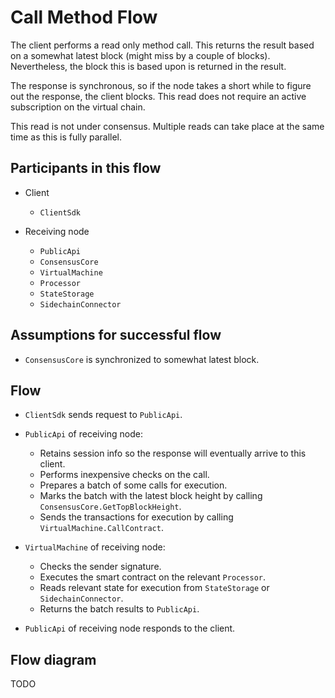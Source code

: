 # Call Method Flow

The client performs a read only method call. This returns the result based on a somewhat latest block (might miss by a couple of blocks). Nevertheless, the block this is based upon is returned in the result.

The response is synchronous, so if the node takes a short while to figure out the response, the client blocks. This read does not require an active subscription on the virtual chain.

This read is not under consensus. Multiple reads can take place at the same time as this is fully parallel.

## Participants in this flow

* Client
  * `ClientSdk`

* Receiving node
  * `PublicApi`
  * `ConsensusCore`
  * `VirtualMachine`
  * `Processor`
  * `StateStorage`
  * `SidechainConnector`

## Assumptions for successful flow

* `ConsensusCore` is synchronized to somewhat latest block.

## Flow

* `ClientSdk` sends request to `PublicApi`.

* `PublicApi` of receiving node:
  * Retains session info so the response will eventually arrive to this client.
  * Performs inexpensive checks on the call.
  * Prepares a batch of some calls for execution.
  * Marks the batch with the latest block height by calling `ConsensusCore.GetTopBlockHeight`.
  * Sends the transactions for execution by calling `VirtualMachine.CallContract`.

* `VirtualMachine` of receiving node:
  * Checks the sender signature.
  * Executes the smart contract on the relevant `Processor`.
  * Reads relevant state for execution from `StateStorage` or `SidechainConnector`.
  * Returns the batch results to `PublicApi`.

* `PublicApi` of receiving node responds to the client.

## Flow diagram

TODO
